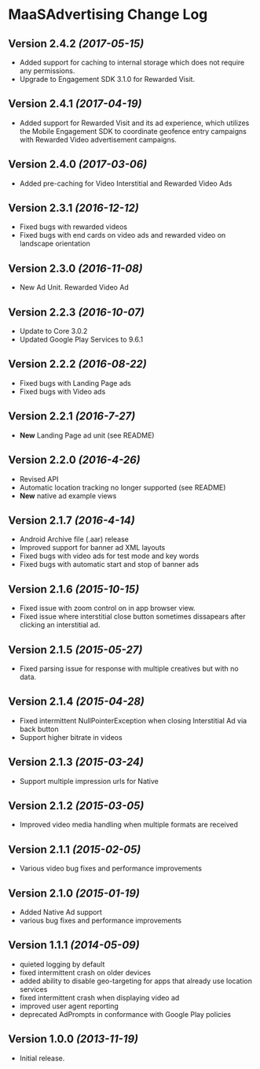 MaaSAdvertising Change Log
==========================

Version 2.4.2 *(2017-05-15)*
----------------------------
* Added support for caching to internal storage which does not require any permissions.
* Upgrade to Engagement SDK 3.1.0 for Rewarded Visit.

Version 2.4.1 *(2017-04-19)*
----------------------------
* Added support for Rewarded Visit and its ad experience, which utilizes the Mobile Engagement SDK to coordinate geofence entry campaigns with Rewarded Video advertisement campaigns.

Version 2.4.0 *(2017-03-06)*
----------------------------
* Added pre-caching for Video Interstitial and Rewarded Video Ads

Version 2.3.1 *(2016-12-12)*
----------------------------
* Fixed bugs with rewarded videos
* Fixed bugs with end cards on video ads and rewarded video on landscape orientation

Version 2.3.0 *(2016-11-08)*
----------------------------
* New Ad Unit. Rewarded Video Ad

Version 2.2.3 *(2016-10-07)*
----------------------------
* Update to Core 3.0.2
* Updated Google Play Services to 9.6.1

Version 2.2.2 *(2016-08-22)*
----------------------------
* Fixed bugs with Landing Page ads
* Fixed bugs with Video ads

Version 2.2.1 *(2016-7-27)*
----------------------------
* **New** Landing Page ad unit (see README)

Version 2.2.0 *(2016-4-26)*
----------------------------
* Revised API
* Automatic location tracking no longer supported (see README)
* **New** native ad example views

Version 2.1.7 *(2016-4-14)*
----------------------------
* Android Archive file (.aar) release
* Improved support for banner ad XML layouts
* Fixed bugs with video ads for test mode and key words
* Fixed bugs with automatic start and stop of banner ads

Version 2.1.6 *(2015-10-15)*
----------------------------
* Fixed issue with zoom control on in app browser view.
* Fixed issue where interstitial close button sometimes dissapears after clicking an interstitial ad.

Version 2.1.5 *(2015-05-27)*
----------------------------
* Fixed parsing issue for response with multiple creatives but with no data.

Version 2.1.4 *(2015-04-28)*
----------------------------
* Fixed intermittent NullPointerException when closing Interstitial Ad via back button
* Support higher bitrate in videos

Version 2.1.3 *(2015-03-24)*
----------------------------
* Support multiple impression urls for Native

Version 2.1.2 *(2015-03-05)*
----------------------------
* Improved video media handling when multiple formats are received


Version 2.1.1 *(2015-02-05)*
----------------------------
* Various video bug fixes and performance improvements


Version 2.1.0 *(2015-01-19)*
----------------------------
 * Added Native Ad support
 * various bug fixes and performance improvements


Version 1.1.1 *(2014-05-09)*
----------------------------
 * quieted logging by default
 * fixed intermittent crash on older devices
 * added ability to disable geo-targeting for apps that already use location services
 * fixed intermittent crash when displaying video ad
 * improved user agent reporting
 * deprecated AdPrompts in conformance with Google Play policies


Version 1.0.0 *(2013-11-19)*
----------------------------
 * Initial release.
